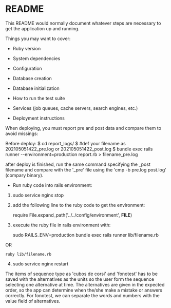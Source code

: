 # README

This README would normally document whatever steps are necessary to get the
application up and running.

Things you may want to cover:

* Ruby version

* System dependencies

* Configuration

* Database creation

* Database initialization

* How to run the test suite

* Services (job queues, cache servers, search engines, etc.)

* Deployment instructions

When deploying, you must report pre and post data and compare them to avoid missings:

Before deploy:
$ cd report_logs/
$ #def your filename as 202105051422_pre.log or 202105051422_post.log
$ bundle exec rails runner --environment=production report.rb > filename_pre.log

after deploy is finished, run the same command specifying the _post filename and compare with the '_pre' file using the 'cmp -b pre.log post.log' (compary binary).

* Run ruby code into rails environment:
1. sudo service nginx stop
2. add the following line to the ruby code to get the environment:

    require File.expand_path('../../config/environment', __FILE__)

3. execute the ruby file in rails environment with:

    sudo RAILS_ENV=production bundle exec rails runner lib/filename.rb 

OR

    ruby lib/filename.rb 
    
4. sudo service nginx restart

The items of sequence type as 'cubos de corsi' and 'fonotest' has to be saved with the alternatives as the units so the user form the sequence selecting one alternative at time. The alternatives are given in the expected order, so the app can determine when the/she make a mistake or answers correctly. For fonotest, we can separate the words and numbers with the value field of alternatives.


